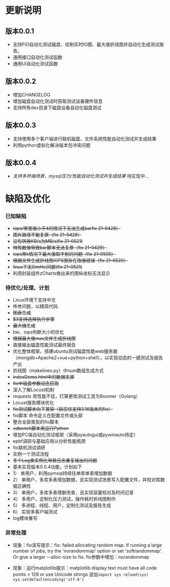 # 更新说明
## 版本0.0.1
* 支持FIO自动化测试磁盘、绘制实时IO图、最大值折线图并自动化生成测试报告。
* 通用接口自动化测试函数
* 通用UI自动化测试函数
## 版本0.0.2
* 增加CHANGELOG
* 增加磁盘自动化测试时获取测试设备硬件信息
* 支持所有dev目录下磁盘设备自动化磁盘测试
## 版本0.0.3
* 支持使用多个客户端进行联机磁盘、文件系统性能自动化测试并生成结果
* 利用python虚拟化解决版本包冲突问题
## 版本0.0.4
* _支持多终端场景，mysql压力/性能自动化测试并生成结果_ 待实现中...


# 缺陷及优化

### 已知缺陷
* ~~iops/带宽值小于4的情况下无法生成barfix 21-0428）~~
* ~~图片路径不能复原（fix 21-0428）~~
* ~~没有转换KB/s为MB/s(fix 21-0521)~~
* ~~特殊数值导致bar脚本无法复原（fix 21-0429）~~
* ~~iops带k情况下最大值取不到的问题（fix 21-0505）~~
* ~~根据文件生成折线图IOPS图存在取值错误（fix 21-0520）~~
* ~~linux下无SimHei问题(fix 21-0521)~~
* 利用封装组件zCharts做出来的图纵坐标无法显示

### 待优化/处理、计划
* Linux环境下支持中文
* 传参问题，以精简代码
* ~~图表生成~~
* ~~$3支持选择执行步骤~~
* ~~最大值生成~~
* bw、iops判断大小的优化
* ~~根据最大值max文件生成折线图~~
* 直接输出磁盘性能测试最终报告
* 优化整体框架，搭建ubuntu测试磁盘性能web服务器（mongdb+Apache2+vue+python+shell），以实现动态的一键测试及报告产出
* 折线图（makelines.py）中num数组生成方式
* ~~indexDemo.html中的数据来源~~
* ~~fio中磁盘参数动态获取~~
* 深入了解Locust机制
* requests 库性能不佳，打算更改测试工具为Boomer（Golang）
* Locust报告模块优化
* ~~fio测试脚本向下兼容（目前仅支持3.16版本的fio）~~
* fio脚本\`命令定义在配置文件或头部
* 整合全部类型的fio脚本
* ~~vdbench脚本用运行Python~~
* 增加PC端自动化测试框架（采用pyautogui或pywinauto待定）
* epbf调研与基础应用以分析性能瓶颈
* fio联机测试调研
* 实例一个测试流程
* ~~多个Log类实例化导致日志重复输出的问题~~
* 基本实现版本0.0.4功能，计划如下
* 1） 单用户，利用pymsql持续往单库单表增加数据
* 2） 单用户，多库多表增加数据，且实现测试场景写入配置文件，并校对库数据正确性
* 3） 单用户，多库多表增删改查，且实现容量校对及时间记录
* 4） 多用户，定制化压力测试，操作耗时折线图制作
* 5） 多进程、线程、用户，定制化测试及报告生成
* 6） 实现多客户端测试
* log模块重写


### 异常处理

* 现象：fio读写提示：fio: failed allocating random map. If running a large number of jobs, try the 'norandommap' option or set 'softrandommap'. Or give a larger --alloc-size to fio.
fio参数中增加：norandommap

* 现象：运行matplotlib提示：matplotlib display text must have all code points < 128 or use Unicode strings
追加`import sys
reload(sys)
sys.setdefaultencoding('utf-8')`